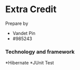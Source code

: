 # Extra Credit #

Prepare by 
 - Vandet Pin
 - #985243


### Technology and framework ###
*Hibernate
*JUnit Test
